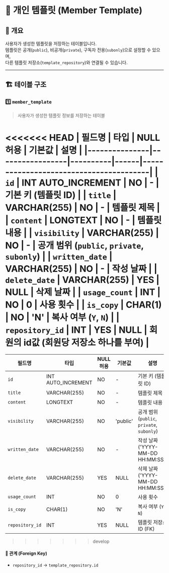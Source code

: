 # 📂 개인 템플릿 (Member Template)

## 📖 개요
사용자가 생성한 템플릿을 저장하는 테이블입니다.  
템플릿은 공개(`public`), 비공개(`private`), 구독자 전용(`subonly`)으로 설정할 수 있으며,  
다른 템플릿 저장소(`template_repository`)와 연결될 수 있습니다.

---

## 🏗️ 테이블 구조

### 1️⃣ `member_template`
> 사용자가 생성한 템플릿 정보를 저장하는 테이블

<<<<<<< HEAD
| 필드명         | 타입             | NULL 허용 | 기본값  | 설명                                     |
|---------------|-----------------|----------|------|----------------------------------------|
| `id`         | INT AUTO_INCREMENT | NO       | -    | 기본 키 (템플릿 ID)                          |
| `title`      | VARCHAR(255)      | NO       | -    | 템플릿 제목                                 |
| `content`    | LONGTEXT          | NO       | -    | 템플릿 내용                                 |
| `visibility` | VARCHAR(255)      | NO       | -    | 공개 범위 (`public`, `private`, `subonly`) |
| `written_date` | VARCHAR(255)    | NO       | -    | 작성 날짜                                  |
| `delete_date` | VARCHAR(255)     | YES      | NULL | 삭제 날짜                                  |
| `usage_count` | INT               | NO       | 0    | 사용 횟수                                  |
| `is_copy`    | CHAR(1)           | NO       | 'N'  | 복사 여부 (`Y`, `N`)                       |
| `repository_id` | INT            | YES      | NULL | 회원의 id값 (회원당 저장소 하나를 부여)               |
=======
| 필드명         | 타입             | NULL 허용 | 기본값   | 설명 |
|---------------|-----------------|----------|---------|------|
| `id`         | INT AUTO_INCREMENT | NO       | -       | 기본 키 (템플릿 ID) |
| `title`      | VARCHAR(255)      | NO       | -       | 템플릿 제목 |
| `content`    | LONGTEXT          | NO       | -       | 템플릿 내용 |
| `visibility` | VARCHAR(255)      | NO       | 'public' | 공개 범위 (`public`, `private`, `subonly`) |
| `written_date` | VARCHAR(255)    | NO       | -       | 작성 날짜 ('YYYY-MM-DD HH:MM:SS') |
| `delete_date` | VARCHAR(255)     | YES      | NULL    | 삭제 날짜 ('YYYY-MM-DD HH:MM:SS') |
| `usage_count` | INT               | NO       | 0       | 사용 횟수 |
| `is_copy`    | CHAR(1)           | NO       | 'N'     | 복사 여부 (`Y`, `N`) |
| `repository_id` | INT            | YES      | NULL    | 템플릿 저장소 ID (FK) |
>>>>>>> develop

#### 🔗 관계 (Foreign Key)
- `repository_id` → `template_repository.id`
